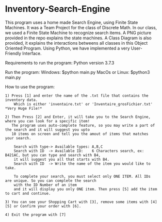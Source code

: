 # Inventory-Search-Engine

This program uses a home made Search Engine, using Finite State Machines. It was a Team Project for the class of Discrete Math.
In our class, we used a Finite State Machine to recognize search items. A PNG picture provided in the repo explains the state machines.
A Class Diagram is also provided, it explains the interactions betweens all classes in this Object Oriented Program. 
Using Python, we have implemented a very User-Friendly Interface. 

Requirements to run the program:
    Python version 3.7.3

Run the program:
    Windows:        $python main.py
    MacOs or Linux: $python3 main.py



How to use the program:
    
    1) Press [1] and enter the name of the .txt file that contains the inventory data. 
        Which is either 'inventaire.txt' or 'Inventaire_grosFichier.txt' *Very Huge File!*
        
    2) Then Press [2] and Enter, it will take you to the Search Engine, where you can look for a specific item!
       The program uses auto-complete feature, so you may write a part of the search and it will suggest you upto 
       10 items on screen and tell you the amout of items that matches your search.

        Search with type-> Available types: A,B,C
        Search with ID  -> Available ID:    6 Characters search, ex: B421AC, but you can type and search with B4, 
        it will suggest you all that starts with B4.
        Search with ID  -> Write the name of the item you would like to take.

        To complete your search, you must select only ONE ITEM. All IDs are unique. So you can complete the search 
        with the ID Number of an item
        and it will display you only ONE item. Then press [5] add the item to cart and continue.
        
    3) You can see your Shopping Cart with [3], remove some items with [4][5] or Confirm your order with [6].
    
    4) Exit the program with [7]

